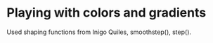 # Playing with colors and gradients

Used shaping functions from Inigo Quiles, smoothstep(), step().